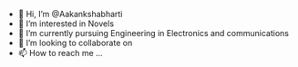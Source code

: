 - 👋 Hi, I’m @Aakankshabharti
- 👀 I’m interested in Novels 
- 🌱 I’m currently pursuing Engineering in Electronics and communications
- 💞️ I’m looking to collaborate on 
- 📫 How to reach me ...

<!---
Aakankshabharti/Aakankshabharti is a ✨ special ✨ repository because its `README.md` (this file) appears on your GitHub profile.
You can click the Preview link to take a look at your changes.
--->
